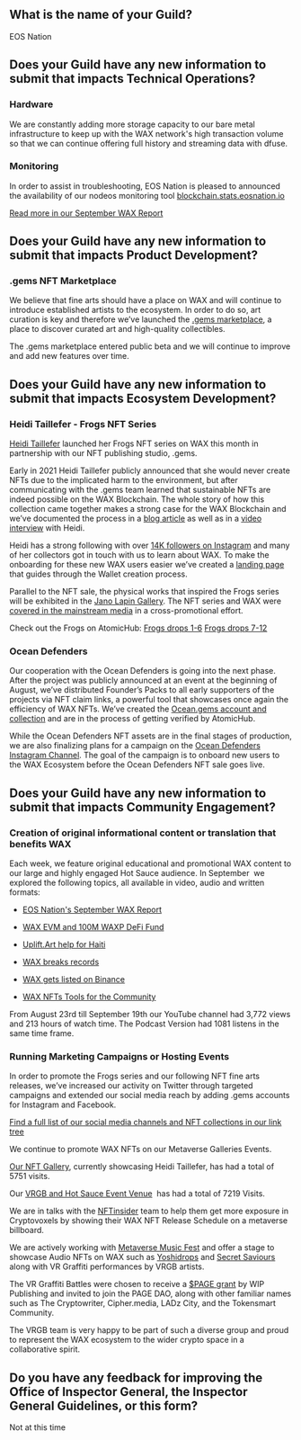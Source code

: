 ## What is the name of your Guild?

EOS Nation

## Does your Guild have any new information to submit that impacts Technical Operations?

### Hardware
We are constantly adding more storage capacity to our bare metal infrastructure to keep up with the WAX network's high transaction volume so that we can continue offering full history and streaming data with dfuse.

### Monitoring
In order to assist in troubleshooting, EOS Nation is pleased to announced the availability of our nodeos monitoring tool [blockchain.stats.eosnation.io](blockchain.stats.eosnation.io)

[Read more in our September WAX Report](https://eosnation.io/eos-nations-september-2021-wax-report/)

## Does your Guild have any new information to submit that impacts Product Development?

### .gems NFT Marketplace
We believe that fine arts should have a place on WAX and will continue to introduce established artists to the ecosystem. In order to do so, art curation is key and therefore we’ve launched the [.gems marketplace](https://dotgems.io), a place to discover curated art and high-quality collectibles.

The .gems marketplace entered public beta and we will continue to improve and add new features over time.


## Does your Guild have any new information to submit that impacts Ecosystem Development?

### Heidi Taillefer - Frogs NFT Series

[Heidi Taillefer](https://www.heiditaillefer.com/) launched her Frogs NFT series on WAX this month in partnership with our NFT publishing studio, .gems. 

Early in 2021 Heidi Taillefer publicly announced that she would never create NFTs due to the implicated harm to the environment, but after communicating with the .gems team learned that sustainable NFTs are indeed possible on the WAX Blockchain. The whole story of how this collection came together makes a strong case for the WAX Blockchain and we’ve documented the process in a [blog article](https://eosnation.io/heidi-taillefer/) as well as in a [video interview](https://www.youtube.com/channel/UCokjLRgLgerCf5ijGYhp28w) with Heidi.

Heidi has a strong following with over [14K followers on Instagram](https://www.instagram.com/heiditaillefer/) and many of her collectors got in touch with us to learn about WAX. To make the onboarding for these new WAX users easier we’ve created a [landing page](http://bitly.ws/gtuy) that guides through the Wallet creation process.

Parallel to the NFT sale, the physical works that inspired the Frogs series will be exhibited in the [Jano Lapin Gallery](https://janolapingallery.com/). The NFT series and WAX were [covered in the mainstream media](https://www.lapresse.ca/arts/arts-visuels/2021-09-16/galerie-jano-lapin/anne-jano-bienfaitrice-des-arts.php) in a cross-promotional effort.

Check out the Frogs on AtomicHub:
[Frogs drops 1-6](http://bitly.ws/gwcK)
[Frogs drops 7-12](http://bitly.ws/gwcK)

### Ocean Defenders
Our cooperation with the Ocean Defenders is going into the next phase. After the project was publicly announced at an event at the beginning of August, we’ve distributed Founder’s Packs to all early supporters of the projects via NFT claim links, a powerful tool that showcases once again the efficiency of WAX NFTs. We’ve created the [Ocean.gems account and collection](https://wax.atomichub.io/explorer/collection/ocean.gems) and are in the process of getting verified by AtomicHub. 

While the Ocean Defenders NFT assets are in the final stages of production, we are also finalizing plans for a campaign on the [Ocean Defenders Instagram Channel](https://www.instagram.com/theoceandefenders/). The goal of the campaign is to onboard new users to the WAX Ecosystem before the Ocean Defenders NFT sale goes live.

## Does your Guild have any new information to submit that impacts Community Engagement?

### Creation of original informational content or translation that benefits WAX
Each week, we feature original educational and promotional WAX content to our large and highly engaged Hot Sauce audience. In September  we explored the following topics, all available in video, audio and written formats:

-   [EOS Nation's September WAX Report](https://eosnation.io/eos-nations-september-2021-wax-report/)

-   [WAX EVM and 100M WAXP DeFi Fund](https://eosnation.io/eos-hot-sauce-118/#6)

-   [Uplift.Art help for Haiti](https://eosnation.io/eos-hot-sauce-117-the-eos-community-is-buzzing-eostarter-the-tartiers-emanate-2-0-goes-multi-chain-much-more/#6)

-   [WAX breaks records](https://eosnation.io/eos-hot-sauce-117-the-eos-community-is-buzzing-eostarter-the-tartiers-emanate-2-0-goes-multi-chain-much-more/#8)

-   [WAX gets listed on Binance](https://eosnation.io/eos-hot-sauce-116/#3)

-   [WAX NFTs Tools for the Community](https://eosnation.io/eos-hot-sauce-116/#5)

From August 23rd till September 19th our YouTube channel had 3,772 views and 213 hours of watch time. The Podcast Version had 1081 listens in the same time frame.

### Running Marketing Campaigns or Hosting Events
In order to promote the Frogs series and our following NFT fine arts releases, we’ve increased our activity on Twitter through targeted campaigns and extended our social media reach by adding .gems accounts for Instagram and Facebook. 

[Find a full list of our social media channels and NFT collections in our link tree](https://linktr.ee/dotgems)

We continue to promote WAX NFTs on our Metaverse Galleries Events.

[Our NFT Gallery](https://www.cryptovoxels.com/parcels/4159), currently showcasing Heidi Taillefer, has had a total of 5751 visits.

Our [VRGB and Hot Sauce Event Venue](https://www.cryptovoxels.com/parcels/3945)  has had a total of 7219 Visits.

We are in talks with the [NFTinsider](https://nftinsider.io/) team to help them get more exposure in Cryptovoxels by showing their WAX NFT Release Schedule on a metaverse billboard.

We are actively working with [Metaverse Music Fest](https://www.metaversemusicfest.org/) and offer a stage to showcase Audio NFTs on WAX such as [Yoshidrops](https://www.yoshidrops.com/) and [Secret Saviours](https://ssohiphop.com/) along with VR Graffiti performances by VRGB artists.

The VR Graffiti Battles were chosen to receive a [$PAGE grant](https://medium.com/work-in-progress-publishing/wipp-monthly-august-2021-55f4354c48c2) by WIP Publishing and invited to join the PAGE DAO, along with other familiar names such as The Cryptowriter, Cipher.media, LADz City, and the Tokensmart Community.

The VRGB team is very happy to be part of such a diverse group and proud to represent the WAX ecosystem to the wider crypto space in a collaborative spirit.

## Do you have any feedback for improving the Office of Inspector General, the Inspector General Guidelines, or this form?

Not at this time
